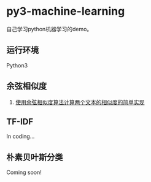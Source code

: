 # py3-machine-learning
自己学习python机器学习的demo。

## 运行环境

Python3

## 余弦相似度
1. [使用余弦相似度算法计算两个文本的相似度的简单实现](https://github.com/MedusaLeee/py3-machine-learning/tree/master/simple_text_cosine_similarity)

## TF-IDF

In coding...

## 朴素贝叶斯分类

Coming soon!